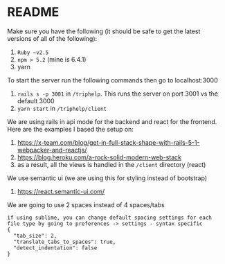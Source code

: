 # README

Make sure you have the following (it should be safe to get the latest versions of all of the following):
1. `Ruby ~v2.5`
2. `npm > 5.2` (mine is 6.4.1)
3. yarn

To start the server run the following commands then go to localhost:3000
1. `rails s -p 3001` in `/triphelp`. This runs the server on port 3001 vs the default 3000
2. `yarn start` in `/triphelp/client`

We are using rails in api mode for the backend and react for the frontend. Here are the examples I based the setup on:
1. <https://x-team.com/blog/get-in-full-stack-shape-with-rails-5-1-webpacker-and-reactjs/>
2. <https://blog.heroku.com/a-rock-solid-modern-web-stack>
3. as a result, all the views is handled in the `/client` directory (react)

We use semantic ui (we are using this for styling instead of bootstrap)
1. https://react.semantic-ui.com/

We are going to use 2 spaces instead of 4 spaces/tabs
```
if using sublime, you can change default spacing settings for each file type by going to preferences -> settings - syntax specific
{
  "tab_size": 2,
  "translate_tabs_to_spaces": true,
  "detect_indentation": false
}
```
